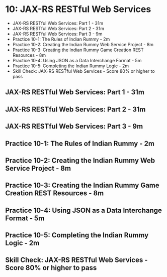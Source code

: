 # 10: JAX-RS RESTful Web Services

   * JAX-RS RESTful Web Services: Part 1 - 31m
   * JAX-RS RESTful Web Services: Part 2 - 31m
   * JAX-RS RESTful Web Services: Part 3 - 9m
   * Practice 10-1: The Rules of Indian Rummy - 2m
   * Practice 10-2: Creating the Indian Rummy Web Service Project - 8m
   * Practice 10-3: Creating the Indian Rummy Game Creation REST Resources - 8m
   * Practice 10-4: Using JSON as a Data Interchange Format - 5m
   * Practice 10-5: Completing the Indian Rummy Logic - 2m
   * Skill Check: JAX-RS RESTful Web Services - Score 80% or higher to pass

## JAX-RS RESTful Web Services: Part 1 - 31m
## JAX-RS RESTful Web Services: Part 2 - 31m
## JAX-RS RESTful Web Services: Part 3 - 9m
## Practice 10-1: The Rules of Indian Rummy - 2m
## Practice 10-2: Creating the Indian Rummy Web Service Project - 8m
## Practice 10-3: Creating the Indian Rummy Game Creation REST Resources - 8m
## Practice 10-4: Using JSON as a Data Interchange Format - 5m
## Practice 10-5: Completing the Indian Rummy Logic - 2m
## Skill Check: JAX-RS RESTful Web Services - Score 80% or higher to pass
